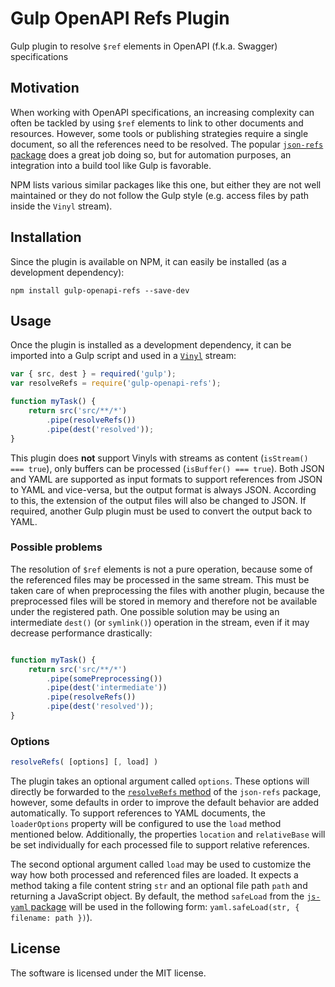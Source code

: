 # Gulp OpenAPI Refs Plugin
Gulp plugin to resolve `$ref` elements in OpenAPI (f.k.a. Swagger) specifications

## Motivation
When working with OpenAPI specifications, an increasing complexity can often be tackled by using `$ref` elements to link to other documents and resources. However, some tools or publishing strategies require a single document, so all the references need to be resolved. The popular [`json-refs` package](https://github.com/whitlockjc/json-refs) does a great job doing so, but for automation purposes, an integration into a build tool like Gulp is favorable.

NPM lists various similar packages like this one, but either they are not well maintained or they do not follow the Gulp style (e.g. access files by path inside the `Vinyl` stream).

## Installation
Since the plugin is available on NPM, it can easily be installed (as a development dependency):

```
npm install gulp-openapi-refs --save-dev
```

## Usage
Once the plugin is installed as a development dependency, it can be imported into a Gulp script and used in a [`Vinyl`](https://gulpjs.com/docs/en/api/vinyl) stream:

``` javascript
var { src, dest } = required('gulp'); 
var resolveRefs = require('gulp-openapi-refs');

function myTask() {
    return src('src/**/*')
        .pipe(resolveRefs())
        .pipe(dest('resolved'));
}
```

This plugin does **not** support Vinyls with streams as content (`isStream() === true`), only buffers can be processed (`isBuffer() === true`).
Both JSON and YAML are supported as input formats to support references from JSON to YAML and vice-versa, but the output format is always JSON. According to this, the extension of the output files will also be changed to JSON. If required, another Gulp plugin must be used to convert the output back to YAML.

### Possible problems
The resolution of `$ref` elements is not a pure operation, because some of the referenced files may be processed in the same stream. This must be taken care of when preprocessing the files with another plugin, because the preprocessed files will be stored in memory and therefore not be available under the registered path. One possible solution may be using an intermediate `dest()` (or `symlink()`) operation in the stream, even if it may decrease performance drastically:

``` javascript

function myTask() {
    return src('src/**/*')
        .pipe(somePreprocessing())
        .pipe(dest('intermediate'))
        .pipe(resolveRefs())
        .pipe(dest('resolved'));
}
```

### Options

``` javascript
resolveRefs( [options] [, load] )
```

The plugin takes an optional argument called `options`. These options will directly be forwarded to the [`resolveRefs` method](https://github.com/whitlockjc/json-refs/blob/master/docs/API.md#json-refsresolverefsobj-options--promiseresolvedrefsresults) of the `json-refs` package, however, some defaults in order to improve the default behavior are added automatically. To support references to YAML documents, the `loaderOptions` property will be configured to use the `load` method mentioned below. Additionally, the properties `location` and `relativeBase` will be set individually for each processed file to support relative references.

The second optional argument called `load` may be used to customize the way how both processed and referenced files are loaded. It expects a method taking a file content string `str` and an optional file path `path` and returning a JavaScript object. By default, the method `safeLoad` from the [`js-yaml` package](https://github.com/nodeca/js-yaml) will be used in the following form: `yaml.safeLoad(str, { filename: path })`).

## License
The software is licensed under the MIT license.
